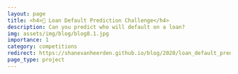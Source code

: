 ```yaml
---
layout: page
title: <h4>🏦 Loan Default Prediction Challenge</h4>
description: Can you predict who will default on a loan?
img: assets/img/blog/blog8.1.jpg
importance: 1
category: competitions
redirect: https://shanevanheerden.github.io/blog/2020/loan_default_prediction_challenge/
page_type: project
---
```

